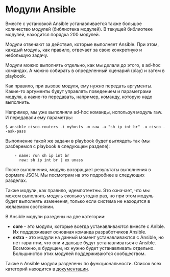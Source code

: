 # Модули Ansible

Вместе с установкой Ansible устанавливается также большое количество модулей (библиотека модулей).
В текущей библиотеке модулей, находится порядка 200 модулей.

Модули отвечают за действия, которые выполняет Ansible.
При этом, каждый модуль, как правило, отвечает за свою конкретную и небольшую задачу.

Модули можно выполнять отдельно, как мы делали до этого, в ad-hoc командах.
А можно собирать в определенный сценарий (play) и затем в playbook.

Как правило, при вызове модуля, ему нужно передать аргументы.
Какие-то аргументы будут управлять поведением и параметрами модуля, а какие-то передавать, например, команду, которую надо выполнить.

Например, мы уже выполняли ad-hoc команды, используя модуль raw. И передавали ему параметры:
```
$ ansible cisco-routers -i myhosts -m raw -a "sh ip int br" -u cisco --ask-pass
```

Выполнение такой же задачи в playbook будет выглядеть так (мы разберемся с playbook в следующем разделе):
```
    - name: run sh ip int br        
      raw: sh ip int br | ex unass
```

После выполнения, модуль возвращает результаты выполнения в формате JSON.
Мы посмотрим на это подробнее в следующих разделах.

Также модули, как правило, идемпотентны. Это означает, что мы можем выполнять модуль сколько угодно раз, но при этом модуль будет выполнять изменения, только если система не находится в желаемом состоянии.

В Ansible модули разедены на две категории:
* __core__ - это модули, которые всегда устанавливаются вместе с Anible. Их поддерживает основная команда разработчиков Ansible.
* __extra__ - это модули на данный момент устанавливаются с Ansible, но нет гарантии, что они и дальше будут устанавливаться с Ansible. Возможно, в будущем, их нужно будет устанавливать отдельно. Большинство этих модулей поддерживаются сообществом.

Также в Ansible модули разделены по функциональности.
Список всех категорий находится в [документации](http://docs.ansible.com/ansible/modules_by_category.html).
